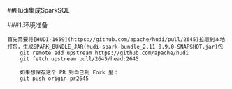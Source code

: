 ##Hudi集成SparkSQL

###1.环境准备

    首先需要将[HUDI-1659](https://github.com/apache/hudi/pull/2645)拉取到本地打包，生成SPARK_BUNDLE_JAR(hudi-spark-bundle_2.11-0.9.0-SNAPSHOT.jar)包
        git remote add upstream https://github.com/apache/hudi
        git fetch upstream pull/2645/head:2645
        
        如果想保存这个 PR 到自己到 Fork 里：
        git push origin pr2645